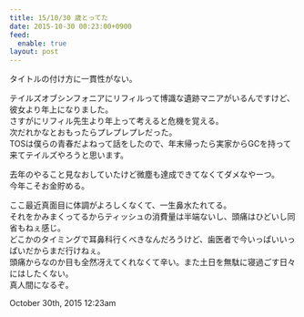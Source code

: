 ```yaml
---
title: 15/10/30 歳とってた
date: 2015-10-30 00:23:00+0900
feed:
  enable: true
layout: post
---
```

<p>タイトルの付け方に一貫性がない。</p>    <p>      テイルズオブシンフォニアにリフィルって博識な遺跡マニアがいるんですけど、彼女より年上になりました。<br>      さすがにリフィル先生より年上って考えると危機を覚える。<br>      次だれかなとおもったらプレプレプレだった。<br>      TOSは僕らの青春だよねって話をしたので、年末帰ったら実家からGCを持って来てテイルズやろうと思います。    </p>    <p>      去年のやること見なおしていたけど微塵も達成できてなくてダメなやーつ。<br>      今年こそお金貯める。    </p>    <p>      ここ最近真面目に体調がよろしくなくて、一生鼻水たれてる。<br>      それをかみまくってるからティッシュの消費量は半端ないし、頭痛はひどいし同省もねぇ感じ。<br>      どこかのタイミングで耳鼻科行くべきなんだろうけど、歯医者で今いっぱいいっぱいだからまだ行けねぇ。<br>      頭痛からなのか目も全然冴えてくれなくて辛い。また土日を無駄に寝過ごす日々にはしたくない。<br>      真人間になるぞ。    </p>    <div id="footer">      <span id="timestamp"> October 30th, 2015 12:23am </span>    </div>
